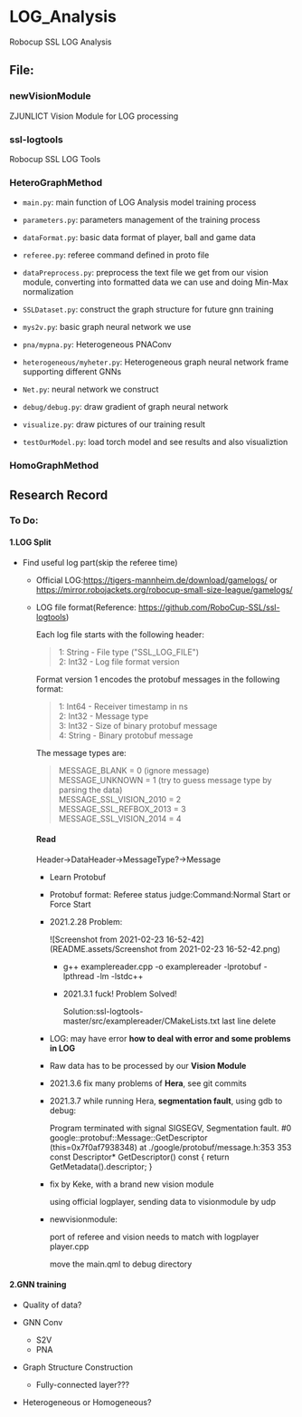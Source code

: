 # LOG_Analysis
Robocup SSL LOG Analysis



## File:

### newVisionModule

ZJUNLICT Vision Module for LOG processing

### ssl-logtools

Robocup SSL LOG Tools

### HeteroGraphMethod

- `main.py`: main function of LOG Analysis model training process

- `parameters.py`: parameters management of the training process

- `dataFormat.py`: basic data format of player, ball and game data

- `referee.py`: referee command defined in proto file

- `dataPreprocess.py`: preprocess the text file we get from our vision module, converting into formatted data we can use and doing Min-Max normalization

- `SSLDataset.py`: construct the graph structure for future gnn training

- `mys2v.py`: basic graph neural network we use 

- `pna/mypna.py`: Heterogeneous PNAConv

- `heterogeneous/myheter.py`: Heterogeneous graph neural network frame supporting different GNNs

- `Net.py`: neural network we construct

- `debug/debug.py`: draw gradient of graph neural network

- `visualize.py`: draw pictures of our training result

- `testOurModel.py`: load torch model and see results and also visualiztion



### HomoGraphMethod



## Research Record

### To Do:

#### 1.LOG Split

- Find useful log part(skip the referee time)

  - Official LOG:https://tigers-mannheim.de/download/gamelogs/ or https://mirror.robojackets.org/robocup-small-size-league/gamelogs/

  - LOG file format(Reference: https://github.com/RoboCup-SSL/ssl-logtools)

    Each log file starts with the following header:

    > 1: String - File type ("SSL_LOG_FILE") <br>
    > 2: Int32  - Log file format version <br>

    Format version 1 encodes the protobuf messages in the following format:

    > 1: Int64  - Receiver timestamp in ns <br>
    > 2: Int32  - Message type <br>
    > 3: Int32  - Size of binary protobuf message <br>
    > 4: String - Binary protobuf message <br>

    The message types are:

    > MESSAGE_BLANK           = 0 (ignore message)<br>
    > MESSAGE_UNKNOWN         = 1 (try to guess message type by parsing the data)<br>
    > MESSAGE_SSL_VISION_2010 = 2<br>
    > MESSAGE_SSL_REFBOX_2013 = 3<br>
    > MESSAGE_SSL_VISION_2014 = 4<br>

    #### Read 

    Header->DataHeader->MessageType?->Message

    - Learn Protobuf

    - Protobuf format: Referee status judge:Command:Normal Start or Force Start

    - 2021.2.28 Problem:

      ![Screenshot from 2021-02-23 16-52-42](README.assets/Screenshot from 2021-02-23 16-52-42.png)

      - g++ examplereader.cpp -o examplereader -lprotobuf -lpthread -lm -lstdc++

      - 2021.3.1 fuck! Problem Solved!

        Solution:ssl-logtools-master/src/examplereader/CMakeLists.txt last line delete

    - LOG: may have error    **how to deal with error and some problems in LOG**
    
    - Raw data has to be processed by our **Vision Module**
    
    - 2021.3.6 fix many problems of **Hera**, see git commits
    
    - 2021.3.7 while running Hera, **segmentation fault**,  using gdb to debug:
    
      Program terminated with signal SIGSEGV, Segmentation fault.
      #0  google::protobuf::Message::GetDescriptor (this=0x7f0af7938348)
          at ./google/protobuf/message.h:353
      353	  const Descriptor* GetDescriptor() const { return GetMetadata().descriptor; }
    
    - fix by Keke, with a brand new vision module 
    
      using official logplayer, sending data to visionmodule by udp
    
    - newvisionmodule:
    
      port of referee and vision needs to match with logplayer player.cpp
    
      move the main.qml to debug directory

#### 2.GNN training

- Quality of data?

- GNN Conv
  - S2V
  - PNA

- Graph Structure Construction
  - Fully-connected layer???

- Heterogeneous or Homogeneous?